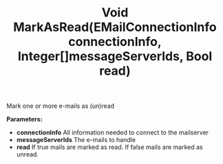 ﻿---
uid: crmscript_ref_NSEMailAgent_MarkAsRead
title: Void MarkAsRead(EMailConnectionInfo connectionInfo, Integer[]messageServerIds, Bool read)
intellisense: NSEMailAgent.MarkAsRead
keywords: NSEMailAgent, MarkAsRead
so.topic: reference
---

Mark one or more e-mails as (un)read

**Parameters:**
 - **connectionInfo** All information needed to connect to the mailserver
 - **messageServerIds** The e-mails to handle
 - **read** If true mails are marked as read. If false mails are marked as unread.

